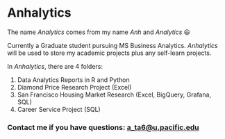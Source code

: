 # Anhalytics
The name _Analytics_ comes from my name _Anh_ and _Analytics_ :smiley:

Currently a Graduate student pursuing MS Business Analytics. _Anhalytics_ will be used to store my academic projects plus any self-learn projects.

In _Anhalytics_, there are 4 folders:
1. Data Analytics Reports in R and Python
2. Diamond Price Research Project (Excel)
3. San Francisco Housing Market Research (Excel, BigQuery, Grafana, SQL)
4. Career Service Project (SQL)
 
### Contact me if you have questions: a_ta6@u.pacific.edu
